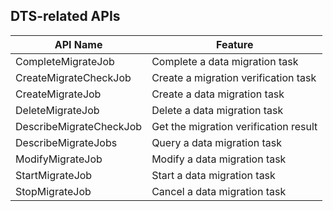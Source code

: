 ## DTS-related APIs

| API Name | Feature |
|---------|---------|
| CompleteMigrateJob | Complete a data migration task |
| CreateMigrateCheckJob | Create a migration verification task |
| CreateMigrateJob | Create a data migration task |
| DeleteMigrateJob | Delete a data migration task |
| DescribeMigrateCheckJob | Get the migration verification result |
| DescribeMigrateJobs | Query a data migration task |
| ModifyMigrateJob | Modify a data migration task |
| StartMigrateJob | Start a data migration task |
| StopMigrateJob | Cancel a data migration task |


